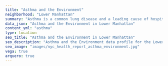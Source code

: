 ```yaml
---
title: "Asthma and the Environment"
neighborhood: "Lower Manhattan"
summary: "Asthma is a common lung disease and a leading cause of hospitalizations for children under 15 years old. This report provides a summary of asthma indicators by neighborhood. It also describes housing and neighborhood characteristics that can make asthma worse."
data_json: "Asthma and the Environment in Lower Manhattan"
content_yml: "asthma"
type: location
seo_title: "Asthma and the Environment in Lower Manhattan"
seo_description: "Asthma and the Environment data profile for the Lower Manhattan neighborhood of NYC."
seo_image: "images/nyc_health_report_asthma_environment.jpg"
vega: true
arquero: true
---
```

